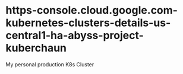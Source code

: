 # https-console.cloud.google.com-kubernetes-clusters-details-us-central1-ha-abyss-project-kuberchaun
My personal production K8s Cluster
